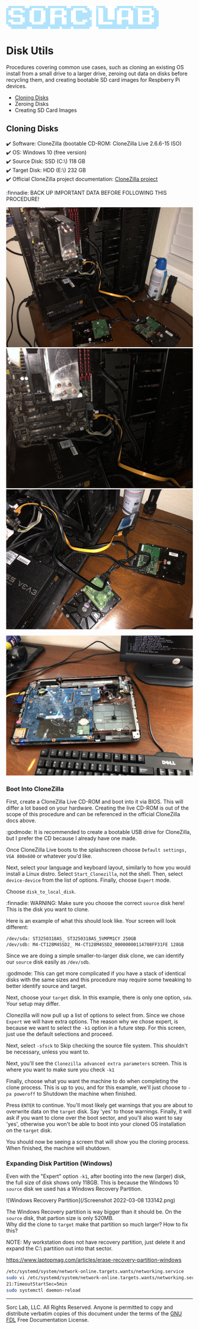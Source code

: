 [![Sorc Lab](/SorcLabLogo_White.png)](https://sorc-lab.github.io/)

# Disk Utils
Procedures covering common use cases, such as cloning an existing OS install from a small drive to a larger drive,
zeroing out data on disks before recycling them, and creating bootable SD card images for Respberry Pi devices.


- [Cloning Disks](#cloning-disks)
- Zeroing Disks
- Creating SD Card Images


## Cloning Disks
:heavy_check_mark: Software: CloneZilla (bootable CD-ROM: CloneZilla Live 2.6.6-15 ISO)\
:heavy_check_mark: OS: Windows 10 (free version)\
:heavy_check_mark: Source Disk: SSD (C:\\) 118 GB\
:heavy_check_mark: Target Disk: HDD (E:\\) 232 GB\
:heavy_check_mark: Official CloneZilla project documentation: [CloneZilla project](https://clonezilla.org/show-live-doc-content.php?topic=clonezilla-live/doc/03_Disk_to_disk_clone)

:finnadie: BACK UP IMPORTANT DATA BEFORE FOLLOWING THIS PROCEDURE!

![Windows Recovery Partition](/IMG-1910.jpg)
![Windows Recovery Partition](/IMG-1911.jpg)
![Windows Recovery Partition](/IMG-1912.jpg)

![Windows Recovery Partition](/IMG-1892.jpg)

### Boot Into CloneZilla
First, create a CloneZilla Live CD-ROM and boot into it via BIOS. This will differ a lot based on your hardware.
Creating the live CD-ROM is out of the scope of this procedure and can be referenced in the official CloneZilla docs
above.

:godmode: It is recommended to create a bootable USB drive for CloneZilla, but I prefer the CD because I already have one made.

Once CloneZilla Live boots to the splashscreen choose `Default settings, VGA 800x600` or whatever you'd like.

Next, select your language and keyboard layout, similarly to how you would install a Linux distro. Select `Start_Clonezilla`,
not the shell. Then, select `device-device` from the list of options. Finally, choose `Expert` mode.

Choose `disk_to_local_disk`.

:finnadie: WARNING: Make sure you choose the correct `source` disk here! This is the disk you want to clone.

Here is an example of what this should look like. Your screen will look different:
```
/dev/sda: ST3250318AS_ ST3250318AS_5VMPM1CY 250GB
/dev/sdb: M4-CT128M4SSD2_ M4-CT128M4SSD2_00000000114708FF31FE 128GB
```

Since we are doing a simple smaller-to-larger disk clone, we can identify our `source` disk easily as `/dev/sdb`.

:godmode: This can get more complicated if you have a stack of identical disks with the same sizes and this procedure
may require some tweaking to better identify source and target.

Next, choose your `target` disk. In this example, there is only one option, `sda`. Your setup may differ.

Clonezilla will now pull up a list of options to select from. Since we chose `Expert` we will have extra options.
The reason why we chose expert, is because we want to select the `-k1` option in a future step. For this screen, just
use the default selections and proceed.

Next, select `-sfsck` to Skip checking the source file system. This shouldn't be necessary, unless you want to.

Next, you'll see the `Clonezilla advanced extra parameters` screen. This is where you want to make sure you check `-k1`

Finally, choose what you want the machine to do when completing the clone process. This is up to you, and for this
example, we'll just choose to `-pa poweroff` to Shutdown the machine when finished.

Press `ENTER` to continue. You'll most likely get warnings that you are about to overwrite data on the `target` disk.
Say 'yes' to those warnings. Finally, it will ask if you want to clone over the boot sector, and you'll also want to say
'yes', otherwise you won't be able to boot into your cloned OS installation on the `target` disk.

You should now be seeing a screen that will show you the cloning process. When finished, the machine will shutdown.


### Expanding Disk Partition (Windows)
Even with the "Expert" option `-k1`, after booting into the new (larger) disk, the full size of disk shows only 118GB.
This is because the Windows 10 `source` disk we used has a Windows Recovery Partition.


![Windows Recovery Partition](/Screenshot 2022-03-08 133142.png)

The Windows Recovery partition is way bigger than it should be. On the `source` disk, that partion size is only 520MB.\
Why did the clone to `target` make that partition so much larger? How to fix this?

NOTE: My workstation does not have recovery partition, just delete it and expand the C:\ partition out into that sector.

https://www.laptopmag.com/articles/erase-recovery-partition-windows




```bash
/etc/systemd/system/network-online.targets.wants/networking.service
sudo vi /etc/systemd/system/network-online.targets.wants/networking.service
21:TimeoutStartSec=5min
sudo systemctl daemon-reload
```

---
Sorc Lab, LLC. All Rights Reserved. Anyone is permitted to copy and distribute verbatim copies of this document under
the terms of the [GNU FDL](http://www.gnu.org/licenses/fdl.html) Free Documentation License.
